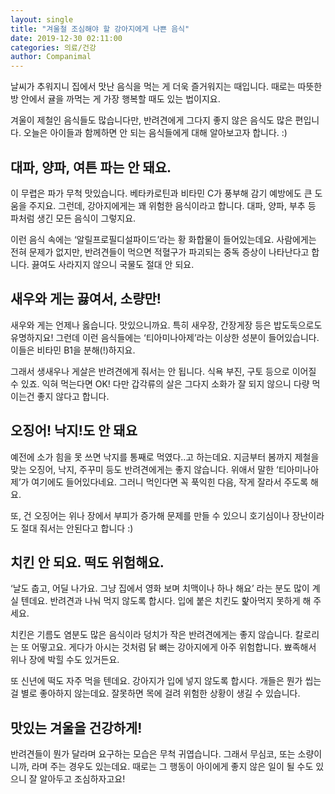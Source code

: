 ```yaml
---
layout: single
title: "겨울철 조심해야 할 강아지에게 나쁜 음식"
date: 2019-12-30 02:11:00
categories: 의료/건강
author: Companimal
---
```


날씨가 추워지니 집에서 맛난 음식을 먹는 게 더욱 즐거워지는 때입니다. 때로는 따뜻한 방 안에서 귤을 까먹는 게 가장 행복할 때도 있는 법이지요.

겨울이 제철인 음식들도 많습니다만, 반려견에게 그다지 좋지 않은 음식도 많은 편입니다. 오늘은 아이들과 함께하면 안 되는 음식들에게 대해 알아보고자 합니다. :)

## 대파, 양파, 여튼 파는 안 돼요.

이 무렵은 파가 무척 맛있습니다. 베타카로틴과 비타민 C가 풍부해 감기 예방에도 큰 도움을 주지요. 그런데, 강아지에게는 꽤 위험한 음식이라고 합니다. 대파, 양파, 부추 등 파처럼 생긴 모든 음식이 그렇지요.

이런 음식 속에는 ‘알릴프로필디설파이드’라는 황 화합물이 들어있는데요. 사람에게는 전혀 문제가 없지만, 반려견들이 먹으면 적혈구가 파괴되는 중독 증상이 나타난다고 합니다. 끓여도 사라지지 않으니 국물도 절대 안 되요.

## 새우와 게는 끓여서, 소량만!

새우와 게는 언제나 옳습니다. 맛있으니까요. 특히 새우장, 간장게장 등은 밥도둑으로도 유명하지요! 그런데 이런 음식들에는 ‘티아미나아제’라는 이상한 성분이 들어있습니다. 이들은 비타민 B1을 분해(!)하지요.

그래서 생새우나 게살은 반려견에게 줘서는 안 됩니다. 식욕 부진, 구토 등으로 이어질 수 있죠. 익혀 먹는다면 OK! 다만 갑각류의 살은 그다지 소화가 잘 되지 않으니 다량 먹이는건 좋지 않다고 합니다.

## 오징어! 낙지!도 안 돼요

예전에 소가 힘을 못 쓰면 낙지를 통째로 먹였다..고 하는데요. 지금부터 봄까지 제철을 맞는 오징어, 낙지, 주꾸미 등도 반려견에게는 좋지 않습니다. 위애서 말한 ‘티아미나아제’가 여기에도 들어있다네요. 그러니 먹인다면 꼭 푹익힌 다음, 작게 잘라서 주도록 해요.

또, 건 오징어는 위나 장에서 부피가 증가해 문제를 만들 수 있으니 호기심이나 장난이라도 절대 줘서는 안된다고 합니다 :)

## 치킨 안 되요. 떡도 위험해요.

‘날도 춥고, 어딜 나가요. 그냥 집에서 영화 보며 치맥이나 하나 해요’ 라는 분도 많이 계실 텐데요. 반려견과 나눠 먹지 않도록 합시다. 입에 붙은 치킨도 핥아먹지 못하게 해 주세요.

치킨은 기름도 염분도 많은 음식이라 덩치가 작은 반려견에게는 좋지 않습니다. 칼로리는 또 어떻고요. 게다가 아시는 것처럼 닭 뼈는 강아지에게 아주 위험합니다. 뾰족해서 위나 장에 박힐 수도 있거든요.

또 신년에 떡도 자주 먹을 텐데요. 강아지가 입에 넣지 않도록 합시다. 개들은 뭔가 씹는 걸 별로 좋아하지 않는데요. 잘못하면 목에 걸려 위험한 상황이 생길 수 있습니다.

## 맛있는 겨울을 건강하게!

반려견들이 뭔가 달라며 요구하는 모습은 무척 귀엽습니다. 그래서 무심코, 또는 소량이니까, 라며 주는 경우도 있는데요. 때로는 그 행동이 아이에게 좋지 않은 일이 될 수도 있으니 잘 알아두고 조심하자고요!
